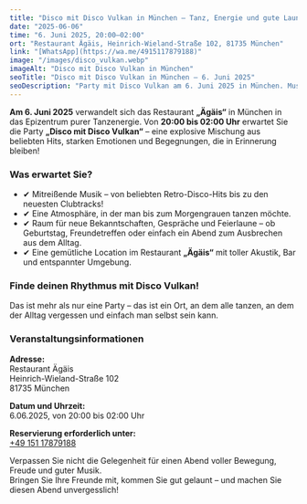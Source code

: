 ```yaml
---
title: "Disco mit Disco Vulkan in München – Tanz, Energie und gute Laune!"
date: "2025-06-06"
time: "6. Juni 2025, 20:00–02:00"
ort: "Restaurant Ägäis, Heinrich-Wieland-Straße 102, 81735 München"
link: "[WhatsApp](https://wa.me/4915117879188)"
image: "/images/disco_vulkan.webp"
imageAlt: "Disco mit Disco Vulkan in München"
seoTitle: "Disco mit Disco Vulkan in München – 6. Juni 2025"
seoDescription: "Party mit Disco Vulkan am 6. Juni 2025 in München. Musik, Tanz, Atmosphäre und ein unvergesslicher Abend im Restaurant Ägäis."
---
```


**Am 6. Juni 2025** verwandelt sich das Restaurant **„Ägäis“** in München in das Epizentrum purer Tanzenergie. Von **20:00 bis 02:00 Uhr** erwartet Sie die Party **„Disco mit Disco Vulkan“** – eine explosive Mischung aus beliebten Hits, starken Emotionen und Begegnungen, die in Erinnerung bleiben!

### Was erwartet Sie?

- ✔ Mitreißende Musik – von beliebten Retro-Disco-Hits bis zu den neuesten Clubtracks!
- ✔ Eine Atmosphäre, in der man bis zum Morgengrauen tanzen möchte.
- ✔ Raum für neue Bekanntschaften, Gespräche und Feierlaune – ob Geburtstag, Freundetreffen oder einfach ein Abend zum Ausbrechen aus dem Alltag.
- ✔ Eine gemütliche Location im Restaurant **„Ägäis“** mit toller Akustik, Bar und entspannter Umgebung.

### Finde deinen Rhythmus mit Disco Vulkan!
Das ist mehr als nur eine Party – das ist ein Ort, an dem alle tanzen, an dem der Alltag vergessen und einfach man selbst sein kann.

### Veranstaltungsinformationen
**Adresse:**  
Restaurant Ägäis  
Heinrich-Wieland-Straße 102  
81735 München  

**Datum und Uhrzeit:**  
6.06.2025, von 20:00 bis 02:00 Uhr

**Reservierung erforderlich unter:**  
[+49 151 17879188](tel:+4915117879188)

Verpassen Sie nicht die Gelegenheit für einen Abend voller Bewegung, Freude und guter Musik.  
Bringen Sie Ihre Freunde mit, kommen Sie gut gelaunt – und machen Sie diesen Abend unvergesslich!
